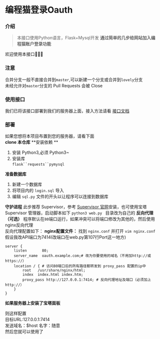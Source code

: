 # 编程猫登录Oauth
### 介绍
>本接口使用Python语言，Flask+Mysql开发
**通过简单的几步给网站加入编程猫账户登录功能**

欢迎使用本接口🎉🎉🎉

### 注意    
合并分支一般不直接合并到`master`,可以新建一个分支或合并到`lovely`分支  
未经允许对`master`分支的 Pull Requests 会被 Close
 
### 使用接口

我们已将该接口部署到我们的服务器上面，接入方法请看 [接口文档](https://www.showdoc.com.cn/bcmlogin?page_id=5149721938667467)

### 部署
如果您想将本项目布置到您的服务器，请看下面  
**clone 本仓库**
**安装依赖 **
1. 安装 Python3,必须 Python3~  
2. 安装库  
`flask``requests``pymysql `

**准备数据库**
1. 新建一个数据库  
2. 将项目内的 `login.sql` 导入  
3. 编辑 `sql.py` 文件的开头以让程序可以连接到数据库  

**守护进程**
此步推荐 Supervisor，参考 [Supervisor 官网](http://supervisord.org/)安装，也可使用宝塔 Supervisor 管理器，启动脚本如下  `python3 web.py `
目录改为自己的
**反向代理（可选）** 
程序默认在`80`端口运行，如果冲突可以将端口修改为其他的，然后使用nginx反向代理  
反向代理配置如下：
**nginx配置文件：**
找到 `nginx.conf` 并打开
`vim nginx.conf`
假设我改API端口为7414(改端口在web.py第107行Port这一地方)  

```
server {
    listen       80;
    server_name  oauth.example.com;# 改为你要使用的域名（不用加http://或https://）
    location / { # 访问80端口后的所有路径都转发到 proxy_pass 配置的ip中
        root   /usr/share/nginx/html;
        index  index.html index.htm;
   		proxy_pass http://127.0.0.1:7414; # 反向代理地址及端口（必须加上http://）
    }
}
```

  
**如果服务器上安装了宝塔面板**

则这样配置  
目标URL:127.0.0.1:7414  
发送域名：$host
名字：随意  
然后您就可以使用了  
